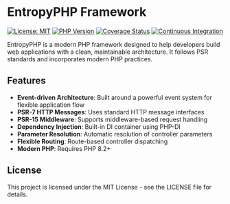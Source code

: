 # EntropyPHP Framework

[![License: MIT](https://img.shields.io/badge/License-MIT-yellow.svg)](https://opensource.org/licenses/MIT)
[![PHP Version](https://img.shields.io/badge/php-%3E%3D8.2-blue.svg)](https://php.net)
[![Coverage Status](https://coveralls.io/repos/github/Entropyphp/EntropyPHP/badge.svg?branch=main)](https://coveralls.io/github/Entropyphp/EntropyPHP?branch=main)
[![Continuous Integration](https://github.com/Entropyphp/EntropyPHP/actions/workflows/ci.yml/badge.svg?branch=main)](https://github.com/Entropyphp/EntropyPHP/actions/workflows/ci.yml)

EntropyPHP is a modern PHP framework designed to help developers build web applications with a clean, maintainable architecture. It follows PSR standards and incorporates modern PHP practices.

## Features

- **Event-driven Architecture**: Built around a powerful event system for flexible application flow
- **PSR-7 HTTP Messages**: Uses standard HTTP message interfaces
- **PSR-15 Middleware**: Supports middleware-based request handling
- **Dependency Injection**: Built-in DI container using PHP-DI
- **Parameter Resolution**: Automatic resolution of controller parameters
- **Flexible Routing**: Route-based controller dispatching
- **Modern PHP**: Requires PHP 8.2+

## License

This project is licensed under the MIT License - see the LICENSE file for details.
